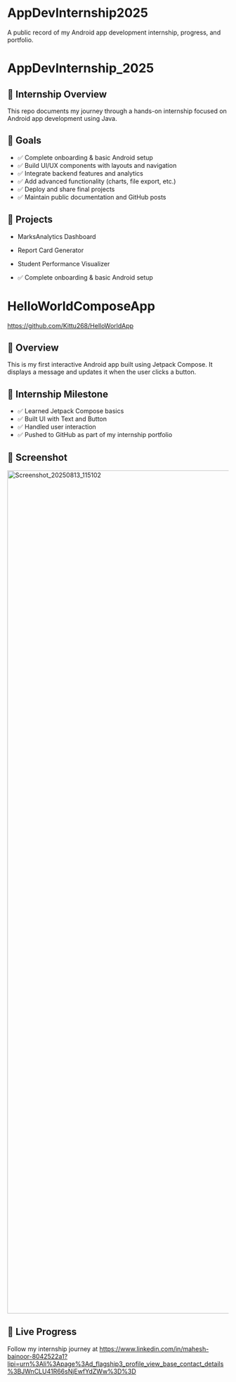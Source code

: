 # AppDevInternship2025
A public record of my Android app development internship, progress, and portfolio.
# AppDevInternship_2025

## 🌱 Internship Overview
This repo documents my journey through a hands-on internship focused on Android app development using Java.

## 🎯 Goals
- ✅ Complete onboarding & basic Android setup
- ✅ Build UI/UX components with layouts and navigation
- ✅ Integrate backend features and analytics
- ✅ Add advanced functionality (charts, file export, etc.)
- ✅ Deploy and share final projects
- ✅ Maintain public documentation and GitHub posts

## 📂 Projects
- MarksAnalytics Dashboard
- Report Card Generator
- Student Performance Visualizer

-  ✅ Complete onboarding & basic Android setup
# HelloWorldComposeApp
https://github.com/Kittu268/HelloWorldApp
## 🚀 Overview
This is my first interactive Android app built using Jetpack Compose. It displays a message and updates it when the user clicks a button.

## 🎯 Internship Milestone
- ✅ Learned Jetpack Compose basics
- ✅ Built UI with Text and Button
- ✅ Handled user interaction
- ✅ Pushed to GitHub as part of my internship portfolio

## 📱 Screenshot
<img width="1080" height="1920" alt="Screenshot_20250813_115102" src="https://github.com/user-attachments/assets/4393e07b-43f4-4e76-ac3b-6fbdae82b086" />


## 🔗 Live Progress
Follow my internship journey at https://www.linkedin.com/in/mahesh-bainoor-8042522a1?lipi=urn%3Ali%3Apage%3Ad_flagship3_profile_view_base_contact_details%3BJWnCLU41R66sNjEwfYdZWw%3D%3D
